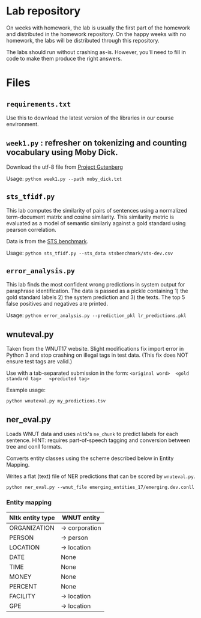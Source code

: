 # Lab repository

On weeks with homework, the lab is usually the first part of the homework and distributed in the homework repository.
On the happy weeks with no homework, the labs will be distributed through this repository.

The labs should run without crashing as-is. However, you'll need to fill in code to make them produce the right answers.

# Files

## `requirements.txt`

Use this to download the latest version of the libraries in our course environment.

## `week1.py` : refresher on tokenizing and counting vocabulary using Moby Dick.

Download the utf-8 file from [Project Gutenberg](http://www.gutenberg.org/files/2701/2701-0.txt)

Usage:
`python week1.py --path moby_dick.txt`

## `sts_tfidf.py`

This lab computes the similarity of pairs of sentences using a normalized term-document matrix and cosine similarity.
This similarity metric is evaluated as a model of semantic similariy against a gold standard using pearson correlation.

Data is from the [STS benchmark](http://ixa2.si.ehu.es/stswiki/index.php/STSbenchmark).

Usage:
`python sts_tfidf.py --sts_data stsbenchmark/sts-dev.csv`


## `error_analysis.py`

This lab finds the most confident wrong predictions in system output for paraphrase identification. 
The data is passed as a pickle containing 1) the gold standard labels 2) the system prediction and 3) the texts.
The top 5 false positives and negatives are printed.

Usage:
`python error_analysis.py --prediction_pkl lr_predictions.pkl`


## wnuteval.py

Taken from the WNUT17 website. Slight modifications fix import error in Python 3 and stop crashing on 
illegal tags in test data. (This fix does NOT ensure test tags are valid.)

Use with a tab-separated submission in the form:
`<original word>  <gold standard tag>   <predicted tag>`

Example usage:

`python wnuteval.py my_predictions.tsv`

## ner_eval.py

Loads WNUT data and uses `nltk`'s `ne_chunk` to predict labels for each sentence.
HINT: requires part-of-speech tagging and conversion between tree and conll formats.

Converts entity classes using the scheme described below in Entity Mapping.

Writes a flat (text) file of NER predictions that can be scored by `wnuteval.py`.

`python ner_eval.py --wnut_file emerging_entities_17/emerging.dev.conll`

### Entity mapping

 | Nltk entity type | WNUT entity  |
 | ------------- | ------------- |
 |ORGANIZATION | -> corporation |
 |PERSON | -> person |
 |LOCATION | -> location |
 |DATE | None |
 |TIME | None |
 |MONEY | None |
 |PERCENT| None |
 |FACILITY| -> location |
 |GPE | -> location |
